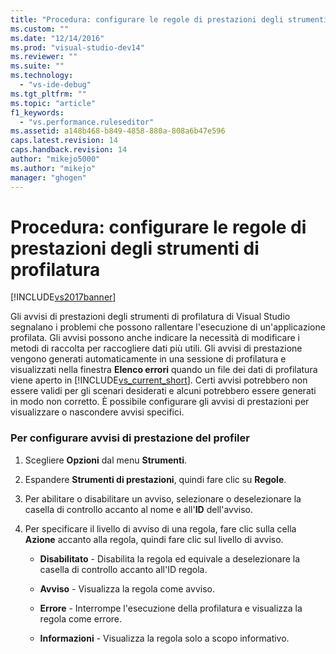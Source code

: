 ```yaml
---
title: "Procedura: configurare le regole di prestazioni degli strumenti di profilatura | Microsoft Docs"
ms.custom: ""
ms.date: "12/14/2016"
ms.prod: "visual-studio-dev14"
ms.reviewer: ""
ms.suite: ""
ms.technology: 
  - "vs-ide-debug"
ms.tgt_pltfrm: ""
ms.topic: "article"
f1_keywords: 
  - "vs.performance.ruleseditor"
ms.assetid: a148b468-b849-4858-880a-808a6b47e596
caps.latest.revision: 14
caps.handback.revision: 14
author: "mikejo5000"
ms.author: "mikejo"
manager: "ghogen"
---
```

# Procedura: configurare le regole di prestazioni degli strumenti di profilatura
[!INCLUDE[vs2017banner](../code-quality/includes/vs2017banner.md)]

Gli avvisi di prestazioni degli strumenti di profilatura di Visual Studio segnalano i problemi che possono rallentare l'esecuzione di un'applicazione profilata.  Gli avvisi possono anche indicare la necessità di modificare i metodi di raccolta per raccogliere dati più utili.  Gli avvisi di prestazione vengono generati automaticamente in una sessione di profilatura e visualizzati nella finestra **Elenco errori** quando un file dei dati di profilatura viene aperto in [!INCLUDE[vs_current_short](../code-quality/includes/vs_current_short_md.md)].  Certi avvisi potrebbero non essere validi per gli scenari desiderati e alcuni potrebbero essere generati in modo non corretto.  È possibile configurare gli avvisi di prestazioni per visualizzare o nascondere avvisi specifici.  
  
### Per configurare avvisi di prestazione del profiler  
  
1.  Scegliere **Opzioni** dal menu **Strumenti**.  
  
2.  Espandere **Strumenti di prestazioni**, quindi fare clic su **Regole**.  
  
3.  Per abilitare o disabilitare un avviso, selezionare o deselezionare la casella di controllo accanto al nome e all'**ID** dell'avviso.  
  
4.  Per specificare il livello di avviso di una regola, fare clic sulla cella **Azione** accanto alla regola, quindi fare clic sul livello di avviso.  
  
    -   **Disabilitato** \- Disabilita la regola ed equivale a deselezionare la casella di controllo accanto all'ID regola.  
  
    -   **Avviso** \- Visualizza la regola come avviso.  
  
    -   **Errore** \- Interrompe l'esecuzione della profilatura e visualizza la regola come errore.  
  
    -   **Informazioni** \- Visualizza la regola solo a scopo informativo.
